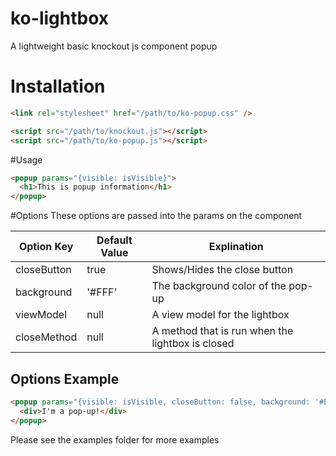 # ko-lightbox
A lightweight basic knockout js component popup

# Installation
```html
<link rel="stylesheet" href="/path/to/ko-popup.css" />

<script src="/path/to/knockout.js"></script>
<script src="/path/to/ko-popup.js"></script>
```


#Usage
```html
<popup params="{visible: isVisible}">
  <h1>This is popup information</h1>
</popup>
```


#Options
These options are passed into the params on the component

| Option Key  | Default Value | Explination |
|-------------|---------------|-------------|
| closeButton | true          | Shows/Hides the close button |
| background  | '#FFF'        | The background color of the pop-up |
| viewModel   | null          | A view model for the lightbox |
| closeMethod | null          | A method that is run when the lightbox is closed |

## Options Example
```html
<popup params="{visible: isVisible, closeButton: false, background: '#BBB'}">
  <div>I'm a pop-up!</div>
</popup>
```

Please see the examples folder for more examples
